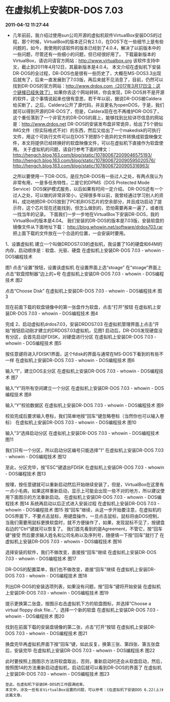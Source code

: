 # 在虚拟机上安装DR-DOS 7.03  
**2011-04-12 11:27:44**

* 几年前前，我介绍过使用sun公司开源的虚拟机软件VirtualBox安装DOS的过程，那个时候，VirtualBox的版本还只有2.1.0，在DOS下在一些细节上是有些问题的，如今，我使用的该软件的版本已经到了4.0.4，解决了以前版本中的一些问题，尽管还有一些细小的问题，但已经很好用了。
    下载最新版本的VirtualBox，请访问请官方网站：http://www.virtualbox.org
    该软件支持中文，截止到2011年4月12日，其最新版本是4.0.4。
    本文介绍在虚拟机下安装DR-DOS的全过程，DR-DOS也是很有一些历史了，大概在MS-DOS3.3出现后就有了，后来一直发展到了7.03版，再后来就不见消息了，目前，仍然可以找到DR-DOS的官方网站：http://www.drdos.com（2017年3月17日注：这个链接已经失效了）
    如果你去这个网站转转，你会发现，DR-DOS并不是开源的软件，这个事情说起来也很有意思，若干年以前，据说DR-DOS被Caldera给买断了，之后，Caldera公开了源代码，并且更名为openDOS，于是，我们就可以得到开源的DR-DOS了，但是，Caldera现在也不再维护DR-DOS了，这个重任落到了一个非官方的DR-DOS的肩上，能够找到比较详尽信息的网站是：http://www.drdos.net
    DR-DOS的安装发布盘非常诡异，给出了5个貌似IMG文件（但实际格式不对）的东西，然后又给出了一个makedisk的可执行文件，用这个可执行文件可以在DOS下把那5个诡异的文件转换成软盘映像文件，本文将提供已经转换好的软盘映像文件，可以在虚拟机下直接作为软盘使用。
    关于虚拟机的问题，请自行参考下面的博文：
    http://hengch.blog.163.com/blog/static/107800672009046575193/
    http://hengch.blog.163.com/blog/static/1078006720090595020576/
    http://hengch.blog.163.com/blog/static/10780067200905316963/

    之所以要使用一下DR-DOS，是应为DR-DOS有一些过人之处，有两点我认为非常有用，一是多任务特性，二是它的DPMS（DOS Protected Mode Service）DOS保护模式服务，以后如果有时间一定介绍。
    DR-DOS还有一个过人之处，可以做的非常非常小，记得很多年以前，我曾经通过学习别人的资料，成功地把DR-DOS放到了PC机BIOS芯片的空余部分，并且成功启动了提示符，这个芯片现在还能找到，但怎么做到的，恐怕需要再来一遍了，或者找一找当年的记录。
    下面我们一步一步地在VirtualBox下安装DR-DOS，我的VirtualBox的版本是4.04。
    我们安装的DR-DOS的版本是7.03版，安装软盘的镜像文件从下面地址下载：
    http://blog.whowin.net/software/drdos703.rar
    把上面下载的文件放在一个合适的位置，一会安装时要用。

1、设置虚拟机
建立一个叫做DRDOS7.03的虚拟机，我设置了1G的硬盘和64M的内存，启动顺序是：软盘、光驱、硬盘
在虚拟机上安装DR-DOS 7.03 - whowin - DOS编程技术
 
图1
点击“设置”按钮，设置该虚拟机
在设置界面上选“stoage”
在“stoage”界面上点击“软盘控制器”边上的+号
在虚拟机上安装DR-DOS 7.03 - whowin - DOS编程技术
图2
 
点击“Choose Disk”
在虚拟机上安装DR-DOS 7.03 - whowin - DOS编程技术
图3
 
现在前面下载的软盘镜像中的第一张盘作为软盘，点击“打开”按钮
在虚拟机上安装DR-DOS 7.03 - whowin - DOS编程技术
图4
 
完成
2、启动虚拟机drdos7.03，安装DRDOS7.03
在虚拟机管理界面上点击“开始”按钮启动刚才建立的DRDOS7.03虚拟机，见图1
启动后，DR-DOS发现硬盘没有分区，会首先启动FDISK，对硬盘进行分区
在虚拟机上安装DR-DOS 7.03 - whowin - DOS编程技术
图5
 
按任意键将进入FDISK1界面，这个fdisk的界面与通常在MS-DOS下看到的有些不一样
在虚拟机上安装DR-DOS 7.03 - whowin - DOS编程技术
图6
 
输入“1”，建立DOS主分区
在虚拟机上安装DR-DOS 7.03 - whowin - DOS编程技术
图7
 
输入“Y”将所有空间建立一个分区
在虚拟机上安装DR-DOS 7.03 - whowin - DOS编程技术
图8
 
输入“Y"校验数据区
在虚拟机上安装DR-DOS 7.03 - whowin - DOS编程技术
图9
 
校验完成后要求输入卷标，我们简单地按”回车“键忽略卷标（当然你也可以输入卷标）
在虚拟机上安装DR-DOS 7.03 - whowin - DOS编程技术
图10
 
输入”3“选择启动分区
在虚拟机上安装DR-DOS 7.03 - whowin - DOS编程技术
图11
 
我们只有一个分区，所以启动分区编号只能选择”1“
在虚拟机上安装DR-DOS 7.03 - whowin - DOS编程技术
图12
 
至此，分区完毕，按”ESC“键退出FDISK
在虚拟机上安装DR-DOS 7.03 - whowin - DOS编程技术
图13
 
按理，按任意键就可以重新启动然后开始继续安装了，但是，VirtualBox在这里有一点小毛病，如果这样重新启动，显示上可能会出现一些不对的地方，所以建议使用下面图示的方法重新启动。
在虚拟机上安装DR-DOS 7.03 - whowin - DOS编程技术
图14
系统再启动以后正式进入安装过程
在虚拟机上安装DR-DOS 7.03 - whowin - DOS编程技术
图15
按“回车”继续，从这一步开始要注意，在虚拟机的DOS界面下，不要点击鼠标，用键盘操作，一旦点击鼠标，鼠标将由DOS控制，当我们需要用鼠标更换软盘时，就不方便操作了，如果，发现鼠标不见了，按键盘右边的“Ctrl”键就可以恢复了。
我们首先看到的是Agreement，不管它，按“回车键”接受
然后要求输入姓名和公司名称以及序列号，随便填一下按“回车”就行了
在虚拟机上安装DR-DOS 7.03 - whowin - DOS编程技术
图16
 
选择安装的软件，我们不做改变，直接按“回车”继续
在虚拟机上安装DR-DOS 7.03 - whowin - DOS编程技术
图17
 
DR-DOS的配置菜单，我们也不做改变，直接“回车”继续
在虚拟机上安装DR-DOS 7.03 - whowin - DOS编程技术
图18
 
列出DR-DOS的安装选项列表，如果没有问题，按”回车“键将开始安装
在虚拟机上安装DR-DOS 7.03 - whowin - DOS编程技术
图19
 
提示更换第二张盘，按图示右击虚拟机下方的软盘图标，并选择”Choose a virtual floppy disk file...“，选择一个新的软盘
在虚拟机上安装DR-DOS 7.03 - whowin - DOS编程技术
图20
 
找到在前面下载的安装盘镜像的第二张，点击”打开“按钮
在虚拟机上安装DR-DOS 7.03 - whowin - DOS编程技术
图21
 
换盘完毕再虚拟机界面下按”回车“键，如此反复，换第三张、第四张、第五张盘后，安装完毕
在虚拟机上安装DR-DOS 7.03 - whowin - DOS编程技术
图22
 
此时要按照上图图示方法将软盘取出，否则，重新启动时还会从软盘启动，然后，按照图14的方法重新启动虚拟机，启动后就可以看到DR-DOS的界面了
在虚拟机上安装DR-DOS 7.03 - whowin - DOS编程技术
图23
 
    至此，在虚拟机下安装DR-DOS的工作圆满结束。
    本文中，涉及一些有关VirtualBox设置的问题，可以参考：《在虚拟机下安装DOS 6.22(上)》这篇文章。
